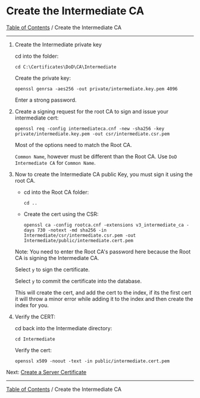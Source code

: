 # Create the Intermediate CA

[Table of Contents](../../../README.md#table-of-contents) / Create the Intermediate CA

-----------------------------------------------------------------

1. Create the Intermediate private key

    cd into the folder:

       cd C:\Certificates\DoD\CA\Intermediate

    Create the private key:

       openssl genrsa -aes256 -out private/intermediate.key.pem 4096

    Enter a strong password.

2. Create a signing request for the root CA to sign and issue your intermediate cert:

       openssl req -config intermediateca.cnf -new -sha256 -key private/intermediate.key.pem -out csr/intermediate.csr.pem

    Most of the options need to match the Root CA.

    `Common Name`, however must be different than the Root CA.  Use `DoD Intermediate CA` for `Common Name`.

3. Now to create the Intermediate CA public Key, you must sign it using the root CA.

   * cd into the Root CA folder:

         cd ..

   * Create the cert using the CSR:

         openssl ca -config rootca.cnf -extensions v3_intermediate_ca -days 730 -notext -md sha256 -in Intermediate/csr/intermediate.csr.pem -out Intermediate/public/intermediate.cert.pem

   Note: You need to enter the Root CA's password here because the Root CA is signing the Intermediate CA.

   Select `y` to sign the certificate.

   Select `y` to commit the certificate into the database.

   This will create the cert, and add the cert to the index, if its the first cert it will throw a minor error while adding it to the index and then create the index for you.

4. Verify the CERT:

   cd back into the Intermediate directory:

       cd Intermediate

   Verify the cert:

       openssl x509 -noout -text -in public/intermediate.cert.pem

Next: [Create a Server Certificate](README_CreateServerCert.md)

-----------------------------------------------------------------

[Table of Contents](../../../README.md#table-of-contents) / Create the Intermediate CA